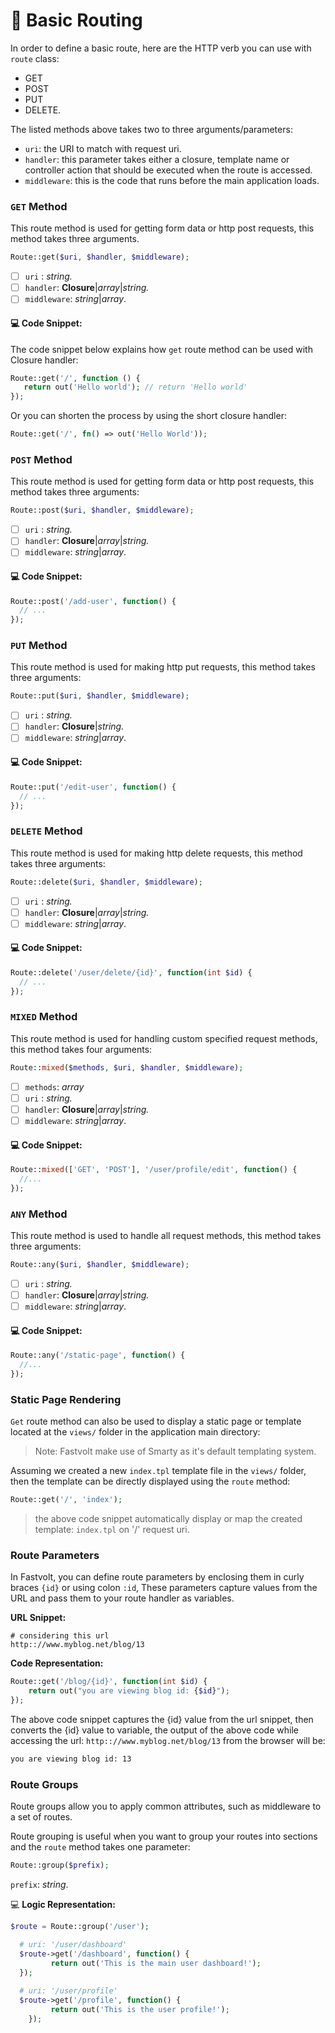 # 🌠 Basic Routing

In order to define a basic route, here are the HTTP verb you can use with `route` class:

* GET
* POST
* PUT
* DELETE.

The listed methods above takes two to three arguments/parameters:

* `uri`: the URI to match with request uri.
* `handler`: this parameter takes either a closure, template name or controller action that should be executed when the route is accessed.
* `middleware`: this is the code that runs before the main application loads.



### `GET` Method

This route method is used for getting form data or http post requests, this method takes three arguments.

```php
Route::get($uri, $handler, $middleware);
```

* [ ] `uri` : _string._
* [ ] `handler`:  **Closure**|_array_|_string._
* [ ] `middleware`: _string_|_array_.

#### :computer: Code Snippet:

The code snippet below explains how `get` route method can be used with Closure handler:

```php
Route::get('/', function () {
   return out('Hello world'); // return 'Hello world'
});
```

Or you can shorten the process by using the short closure handler:

```php
Route::get('/', fn() => out('Hello World'));
```



### &#x20;`POST` Method

This route method is used for getting form data or http post requests, this method takes three arguments:

```php
Route::post($uri, $handler, $middleware);
```

* [ ] `uri` : _string._
* [ ] `handler`:  **Closure**|_array_|_string._
* [ ] `middleware`: _string_|_array_.

#### :computer: Code Snippet:

```php
Route::post('/add-user', function() {
  // ...
});
```



### &#x20;`PUT` Method

This route method is used for making http put requests, this method takes three arguments:

```php
Route::put($uri, $handler, $middleware);
```

* [ ] `uri` : _string._
* [ ] `handler`:  **Closure**|_string._
* [ ] `middleware`: _string_|_array_.

#### :computer: Code Snippet:

```php
Route::put('/edit-user', function() {
  // ...
});
```



### `DELETE` Method

This route method is used for making http delete requests, this method takes three arguments:

```php
Route::delete($uri, $handler, $middleware);
```

* [ ] `uri` : _string._
* [ ] `handler`:  **Closure**|_array_|_string._
* [ ] `middleware`: _string_|_array_.

#### :computer: Code Snippet:

```php
Route::delete('/user/delete/{id}', function(int $id) {
  // ...
});
```

### `MIXED` Method

This route method is used for handling custom specified request methods, this method takes four arguments:

```php
Route::mixed($methods, $uri, $handler, $middleware);
```

* [ ] `methods`: _array_
* [ ] `uri` : _string._
* [ ] `handler`:  **Closure**|_array_|_string._
* [ ] `middleware`: _string_|_array_.

#### :computer: Code Snippet:

```php
Route::mixed(['GET', 'POST'], '/user/profile/edit', function() {
  //...
});
```



### `ANY` Method

This route method is used to handle all request methods, this method takes three arguments:

```php
Route::any($uri, $handler, $middleware);
```

* [ ] `uri` : _string._
* [ ] `handler`:  **Closure**|_array_|_string._
* [ ] `middleware`: _string_|_array_.

#### :computer: Code Snippet:

```php
Route::any('/static-page', function() {
  //...
});
```



### Static Page Rendering

`Get` route method can also be used to display a static page or template located at the `views/` folder in the application main directory:

> Note: Fastvolt make use of Smarty as it's default templating system.

Assuming we created a new `index.tpl` template file in the `views/` folder, then the template can be directly displayed using the `route` method:

```php
Route::get('/', 'index');
```

> the above code snippet automatically display or map the created template: `index.tpl` on '/' request uri.



### Route Parameters

In Fastvolt, you can define route parameters by enclosing them in curly braces `{id}` or using colon `:id`, These parameters capture values from the URL and pass them to your route handler as variables.

**URL Snippet:**

```batch
# considering this url
http:://www.myblog.net/blog/13
```

**Code Representation:**&#x20;

```php
Route::get('/blog/{id}', function(int $id) {
    return out("you are viewing blog id: {$id}");
});
```

The above code snippet captures the {id} value from the url snippet, then converts the {id} value to variable, the output of the above code while accessing the url: `http:://www.myblog.net/blog/13` from the browser will be:

```sh
you are viewing blog id: 13
```



### Route Groups

Route groups allow you to apply common attributes, such as middleware to a set of routes.

&#x20;Route grouping is useful when you want to group your routes into sections and the `route` method takes one parameter:

```php
Route::group($prefix);
```

`prefix`: _string_.



:computer: **Logic Representation:**&#x20;

```php
$route = Route::group('/user');

  # uri: '/user/dashboard'
  $route->get('/dashboard', function() {
         return out('This is the main user dashboard!');
  });
    
  # uri: '/user/profile'
  $route->get('/profile', function() {
         return out('This is the user profile!');
    });
```

